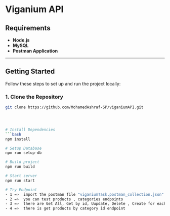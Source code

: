 # Viganium API

## Requirements

- **Node.js**  
- **MySQL**  
- **Postman Application**  

---

## Getting Started

Follow these steps to set up and run the project locally:

### 1. Clone the Repository
```bash
git clone https://github.com/MohamedAshraf-SP/viganiumAPI.git




# Install Dependencies
```bash
npm install

# Setup Database
npm run setup-db

# Build project
npm run build

# Start server
npm run start

# Try Endpoint 
- 1 =>  import the postman file "viganiumTask.postman_collection.json" to Postman Application
- 2 =>  you can test products , categories endpoints 
- 3 =>  there are Get All, Get by id, Uupdate, Delete , Create for each Entity
- 4 =>  there is get products by category id endpoint


